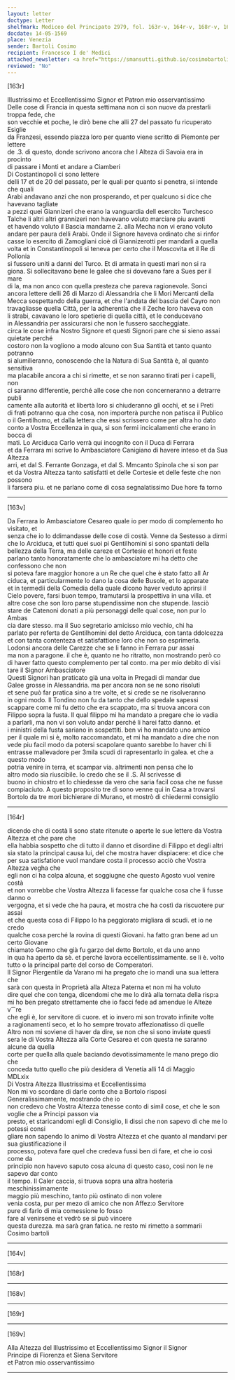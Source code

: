 ```yaml
---
layout: letter
doctype: Letter
shelfmark: Mediceo del Principato 2979, fol. 163r-v, 164r-v, 168r-v, 169r-v
docdate: 14-05-1569
place: Venezia
sender: Bartoli Cosimo
recipient: Francesco I de' Medici
attached_newsletter: <a href="https://smansutti.github.io/cosimobartoli/texts/3080_134/">3080_134</a>
reviewed: "No"
---
```


[163r]  
  
  
Illustrissimo et Eccellentissimo Signor et Patron mio osservantissimo  
Delle cose di Francia in questa settimana non ci son nuove da prestarli troppa fede, che  
son vecchie et poche, le dirò bene che alli 27 del passato fu ricuperato Esiglie  
da Franzesi, essendo piazza loro per quanto viene scritto di Piemonte per lettere  
de .3. di questo, donde scrivono ancora che l Alteza di Savoia era in procinto  
di passare i Monti et andare a Ciamberi  
Di Costantinopoli ci sono lettere  
delli 17 et de 20 del passato, per le quali per quanto si penetra, si intende che quali  
Arabi andavano anzi che non prosperando, et per qualcuno si dice che havevano tagliate  
a pezzi quei Giannizeri che erano la vanguardia dell esercito Turchesco  
Talche li altri altri grannizeri non havevano voluto marciare piu avanti  
et havendo voluto il Bascia mandarne 2. alla Mecha non vi erano voluto  
andare per paura delli Arabi. Onde il Signore haveva ordinato che si rinfor  
casse lo esercito di Zamogliani cioè di Giannizerotti per mandarli a quella  
volta et in Constantinopoli si teneva per certo che il Moscovita et il Re di Pollonia  
si fussero uniti a danni del Turco. Et di armata in questi mari non si ra  
giona. Si sollecitavano bene le galee che si dovevano fare a Sues per il mare  
di la, ma non anco con quella presteza che pareva ragionevole. Sonci  
ancora lettere delli 26 di Marzo di Alessandria che li Mori Mercanti della  
Mecca sospettando della guerra, et che l'andata del bascia del Cayro non  
travagliasse quella Città, per la adherentia che il Zeche loro haveva con  
li strabi, cavavano le loro spetierie di quella città, et le conducevano  
in Alessandria per assicurarsi che non le fussero saccheggiate.  
circa le cose infra Nostro Signore et questi Signori pare che si sieno assai quietate perché  
costoro non la vogliono a modo alcuno con Sua Santità et tanto quanto potranno  
si alumilieranno, conoscendo che la Natura di Sua Santità è, al quanto sensitiva  
ma placabile ancora a chi si rimette, et se non saranno tirati per i capelli, non  
ci saranno differentie, perché alle cose che non concerneranno a detrarre publi  
camente alla autorità et libertà loro si chiuderanno gli occhi, et se i Preti  
di frati potranno qua che cosa, non importerà purche non patisca il Publico  
o il Gentilhomo, et dalla lettera che essi scrissero come per altra ho dato  
conto a Vostra Eccellenza in qua, si son fermi incicalamenti che erano in bocca di  
mati. Lo Arciduca Carlo verrà qui incognito con il Duca di Ferrara  
et da Ferrara mi scrive lo Ambasciatore Canigiano di havere inteso et da Sua Altezza  
arri, et dal S. Ferrante Gonzaga, et dal S. Mmcanto Spinola che si son par  
et da Vostra Altezza tanto satisfatti et delle Cortesie et delle feste che non possono  
li farsera piu. et ne parlano come di cosa segnalatissimo Due hore fa torno  
  
---  

[163v]  
  
  
Da Ferrara lo Ambasciatore Cesareo quale io per modo di complemento ho visitato, et  
senza che io lo ddimandasse delle cose di costà. Venne da Sestesso a dirmi  
che lo Arciduca, et tutti quei suoi pi Gentilhomini si sono spantati della  
bellezza della Terra, ma delle careze et Cortesie et honori et feste  
parlano tanto honoratamente che lo ambasciatore mi ha detto che confessono che non  
si poteva fare maggior honore a un Re che quel che è stato fatto all Ar  
ciduca, et particularmente lo dano la cosa delle Busole, et lo apparate  
et in termedii della Comedia della quale dicono haver veduto aprirsi il  
Cielo povere, farsi buon tempo, tramutarsi la prospettiva in una villa. et  
altre cose che son loro parse stupendissime non che stupende. lasciò  
stare de Catenoni donati a più personaggi delle qual cose, non pur lo Ambas  
cia dare stesso. ma il Suo segretario amicisso mio vechio, chi ha  
parlato per referta de Gentilhomini del detto Arciduca, con tanta ddolcezza  
et con tanta contenteza et satisfattione loro che non so esprimerla.  
Lodonsi ancora delle Carezze che se li fanno in Ferrara pur assai  
ma non a paragone. il che è, quanto ne ho ritratto, non mostrando però co  
di haver fatto questo complemento per tal conto. ma per mio debito di visi  
tare il Signor Ambasciatore  
Questi Signori han praticato già una volta in Pregadi di mandar due  
Galee grosse in Alessandria. ma per ancora non se ne sono risoluti  
et sene può far pratica sino a tre volte, et si crede se ne risolveranno  
in ogni modo. Il Tondino non fu da tanto che dello spedale sapessi  
scappare come mi fu detto che era scappato, ma si truova ancora con  
Filippo sopra la fusta. Il qual filippo mi ha mandato a pregare che io vadia  
a parlarli, ma non vi son voluto andar perché li harei fatto danno. et  
i ministri della fusta sariano in sospettiti. ben vi ho mandato uno amico  
per il quale mi si è, molto raccomandato, et mi ha mandato a dire che non  
vede piu facil modo da potersi scapolare quanto sarebbe lo haver chi li  
entrasse mallevadore per 3mila scudi di rapresentarlo in galea. et che a questo modo  
potria venire in terra, et scampar via. altrimenti non pensa che lo  
altro modo sia riuscibile. Io credo che se il .S. Al scrivesse di  
buono in chiostro et lo chiedesse da vero che saria facil cosa che ne fusse  
compiaciuto. A questo proposito tre dì sono venne qui in Casa a trovarsi  
Bortolo da tre mori bichierare di Murano, et mostrò di chiedermi consiglio  
  
---  

[164r]  
  
  
dicendo che di costà li sono state ritenute o aperte le sue lettere da Vostra Altezza et che pare che  
ella habbia sospetto che di tutto il danno et disordine di Filippo et degli altri  
sia stato la principal causa lui, del che mostra haver dispiacere: et dice che  
per sua satisfatione vuol mandare costa il processo acciò che Vostra Altezza vegha che  
egli non ci ha colpa alcuna, et soggiugne che questo Agosto vuol venire costà  
et non vorrebbe che Vostra Altezza li facesse far qualche cosa che li fusse danno o  
vergogna, et si vede che ha paura, et mostra che ha costì da riscuotere pur assai  
et che questa cosa di Filippo lo ha peggiorato migliara di scudi. et io ne credo  
qualche cosa perché la rovina di questi Giovani. ha fatto gran bene ad un certo Giovane  
chiamato Germo che già fu garzo del detto Bortolo, et da uno anno  
in qua ha aperto da sè. et perché lavora eccellentissimamente. se li è. volto  
tutto o la principal parte del corso de Comperatori.  
Il Signor Piergentile da Varano mi ha pregato che io mandi una sua lettera che  
sarà con questa in Proprietà alla Alteza Paterna et non mi ha voluto  
dire quel che con tenga, dicendomi che me lo dirà alla tornata della risp:a  
mi ho ben pregato strettamente che io facci fede ad amendue le Alteze v⁀re  
che egli è, lor servitore di cuore. et io invero mi son trovato infinite volte  
a ragionamenti seco, et lo ho sempre trovato affezionatisso di quelle  
Altro non mi soviene di haver da dire, se non che si sono inviate questi  
sera le di Vostra Altezza alla Corte Cesarea et con questa ne saranno alcune da quella  
corte per quella alla quale baciando devotissimamente le mano prego dio che  
conceda tutto quello che più desidera di Venetia alli 14 di Maggio  
MDLxix  
Di Vostra Altezza Illustrissima et Eccellentissima  
Non mi vo scordare di darle conto che a Bortolo risposi Generalissimamente, mostrando che io  
non credevo che Vostra Altezza tenesse conto di simil cose, et che le son voglie che a Principi passon via  
presto, et staricandomi egli di Consiglio, li dissi che non sapevo di che me lo potessi consi  
gliare non sapendo lo animo di Vostra Altezza et che quanto al mandarvi per sua giustificazione il  
processo, poteva fare quel che credeva fussi ben di fare, et che io così come da  
principio non havevo saputo cosa alcuna di questo caso, cosi non le ne sapevo dar conto  
il tempo. Il Caler caccia, si truova sopra una altra hosteria meschinissimamente  
maggio più meschino, tanto più ostinato di non volere  
venia costa, pur per mezo di amico che non Affez:o Servitore  
pure di farlo di mia comessione lo fosso  
fare al venirsene et vedrò se si può vincere  
questa durezza. ma sarà gran fatica. ne resto mi rimetto a sommarii  
Cosimo bartoli  
  
---  

[164v]  
  
  
  
---  

[168r]  
  
  
  
---  

[168v]  
  
  
  
---  

[169r]  
  
  
  
---  

[169v]  
  
  
Alla Altezza del Illustrissimo et Eccellentissimo Signor il Signor  
Principe di Fiorenza et Siena Servitore  
et Patron mio osservantissimo  
  
---  


